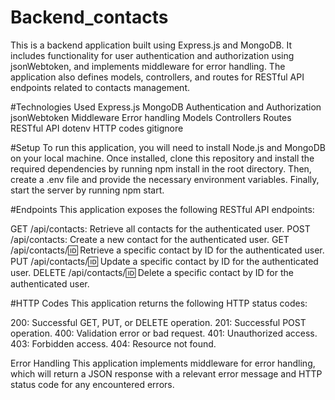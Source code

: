 # Backend_contacts

This is a backend application built using Express.js and MongoDB. It includes functionality for user authentication and authorization using jsonWebtoken, and implements middleware for error handling. The application also defines models, controllers, and routes for RESTful API endpoints related to contacts management.

#Technologies Used
Express.js
MongoDB
Authentication and Authorization
jsonWebtoken
Middleware
Error handling
Models
Controllers
Routes
RESTful API
dotenv
HTTP codes
gitignore

#Setup
To run this application, you will need to install Node.js and MongoDB on your local machine. Once installed, clone this repository and install the required dependencies by running npm install in the root directory. Then, create a .env file and provide the necessary environment variables. Finally, start the server by running npm start.

#Endpoints
This application exposes the following RESTful API endpoints:

GET /api/contacts: Retrieve all contacts for the authenticated user.
POST /api/contacts: Create a new contact for the authenticated user.
GET /api/contacts/:id: Retrieve a specific contact by ID for the authenticated user.
PUT /api/contacts/:id: Update a specific contact by ID for the authenticated user.
DELETE /api/contacts/:id: Delete a specific contact by ID for the authenticated user.

#HTTP Codes
This application returns the following HTTP status codes:

200: Successful GET, PUT, or DELETE operation.
201: Successful POST operation.
400: Validation error or bad request.
401: Unauthorized access.
403: Forbidden access.
404: Resource not found.

Error Handling
This application implements middleware for error handling, which will return a JSON response with a relevant error message and HTTP status code for any encountered errors.
